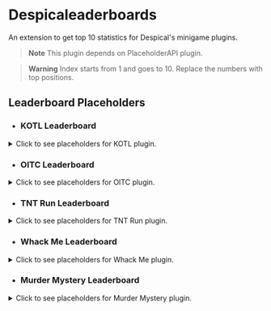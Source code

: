 # Despicaleaderboards
An extension to get top 10 statistics for Despical's minigame plugins.<br>

> **Note** This plugin depends on PlaceholderAPI plugin.

> **Warning** Index starts from 1 and goes to 10. Replace the numbers with top positions.

## Leaderboard Placeholders

* ### KOTL Leaderboard
<details>
<summary>Click to see placeholders for KOTL plugin.</summary>

```
%kotlb_top_scorer_name_1%, -> Top scorer's name. 
%kotlb_top_scorer_value_1% -> Top scorer's score.

%kotlb_top_games_name_1%   -> Name of the player that played most games.
%kotlb_top_games_value_1%  -> Game amount of player that played most games.
```
</details>

* ### OITC Leaderboard
<details>
<summary>Click to see placeholders for OITC plugin.</summary>

```
%oitclb_top_killer_name_1%,  -> Top killer's name. 
%oitclb_top_killer_value_1%  -> Top killer's kills.

%oitclb_top_deaths_name_1%   -> Most dead player's name.
%oitclb_top_deaths_value_1%  -> Most dead player's deaths.

%oitclb_top_wins_name_1%     -> Top winner's name.
%oitclb_top_wins_value_1%    -> Top winner's wins.

%oitclb_top_loses_name_1%    -> Top loser's name.
%oitclb_top_loses_value_1%   -> Top loser player's loses.

%oitclb_top_highest_name_1%  -> Highest scorer player's name.
%oitclb_top_highest_value_1% -> Highest scorer player's score.

%oitclb_top_games_name_1%    -> Name of the player that played most games.
%oitclb_top_games_value_1%   -> Game amount of player that played most games.
```
</details>

* ### TNT Run Leaderboard
<details>
<summary>Click to see placeholders for TNT Run plugin.</summary>

```
%trlb_top_wins_name_1%     -> Top winner's name.
%trlb_top_wins_value_1%    -> Top winner's wins.

%trlb_top_loses_name_1%    -> Top loser's name.
%trlb_top_loses_value_1%   -> Top loser player's loses.

%trlb_top_coins_name_1%    -> Highest scorer player's name.
%trlb_top_coins_value_1%   -> Highest scorer player's score.

%trlb_top_games_name_1%    -> Name of the player that played most games.
%trlb_top_games_value_1%   -> Game amount of player that played most games.

%trlb_top_survive_name_1%  -> Top players' name based on longest plays. 
%trlb_top_survive_value_1% -> Top players' longest survive time in "mm:ss" format.
```
</details>

* ### Whack Me Leaderboard
<details>
<summary>Click to see placeholders for Whack Me plugin.</summary>

```
%wmlb_top_scorer_name_1%, -> Top scorer's name. 
%wmlb_top_scorer_value_1% -> Top scorer's score.

%wmlb_top_games_name_1%   -> Name of the player that played most games.
%wmlb_top_games_value_1%  -> Game amount of player that played most games.
```
</details>

* ### Murder Mystery Leaderboard
<details>
<summary>Click to see placeholders for Murder Mystery plugin.</summary>

```
%mmlb_top_killer_name_1%,  -> Top killer's name. 
%mmlb_top_killer_value_1%  -> Top killer's kills.

%mmlb_top_deaths_name_1%   -> Most dead player's name.
%mmlb_top_deaths_value_1%  -> Most dead player's deaths.

%mmlb_top_wins_name_1%     -> Top winner's name.
%mmlb_top_wins_value_1%    -> Top winner's wins.

%mmlb_top_loses_name_1%    -> Top loser's name.
%mmlb_top_loses_value_1%   -> Top loser player's loses.

%mmlb_top_scorer_name__1%  -> Top scorer's name.
%mmlb_top_scorer_value_1%  -> Top scorer's score.

%mm_top_games_name_1%      -> Name of the player that played most games.
%mm_top_games_value_1%     -> Game amount of player that played most games.
```
</details>
